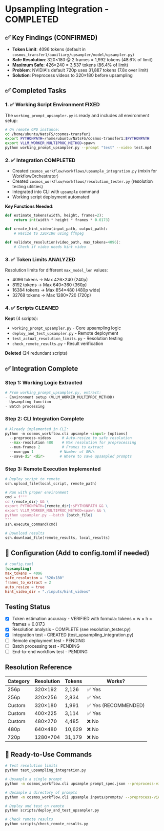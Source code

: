 # Upsampling Integration - COMPLETED

## ✅ Key Findings (CONFIRMED)
- **Token Limit**: 4096 tokens (default in `cosmos_transfer1/auxiliary/upsampler/model/upsampler.py`)
- **Safe Resolution**: 320×180 @ 2 frames = 1,992 tokens (48.6% of limit)
- **Maximum Safe**: 426×240 = 3,537 tokens (86.4% of limit)
- **Problem**: NVIDIA's default 720p uses 31,887 tokens (7.8x over limit)
- **Solution**: Preprocess videos to 320×180 before upsampling

## ✅ Completed Tasks

### 1. ✅ Working Script Environment FIXED
The `working_prompt_upsampler.py` is ready and includes all environment setup:
```bash
# On remote GPU instance:
cd /home/ubuntu/NatsFS/cosmos-transfer1
export PYTHONPATH=/home/ubuntu/NatsFS/cosmos-transfer1:$PYTHONPATH
export VLLM_WORKER_MULTIPROC_METHOD=spawn
python working_prompt_upsampler.py --prompt "test" --video test.mp4
```

### 2. ✅ Integration COMPLETED
- Created `cosmos_workflow/workflows/upsample_integration.py` (mixin for WorkflowOrchestrator)
- Created `cosmos_workflow/workflows/resolution_tester.py` (resolution testing utilities)
- Integrated into CLI with `upsample` command
- Working script deployment automated

**Key Functions Needed**:
```python
def estimate_tokens(width, height, frames=2):
    return int(width * height * frames * 0.0173)

def create_hint_video(input_path, output_path):
    # Resize to 320x180 using ffmpeg

def validate_resolution(video_path, max_tokens=4096):
    # Check if video needs hint video
```

### 3. ✅ Token Limits ANALYZED
Resolution limits for different `max_model_len` values:
- 4096 tokens → Max 426×240 (240p)
- 8192 tokens → Max 640×360 (360p)
- 16384 tokens → Max 854×480 (480p wide)
- 32768 tokens → Max 1280×720 (720p)

### 4. ✅ Scripts CLEANED
**Kept** (4 scripts):
- `working_prompt_upsampler.py` - Core upsampling logic
- `deploy_and_test_upsampler.py` - Remote deployment
- `test_actual_resolution_limits.py` - Resolution testing
- `check_remote_results.py` - Result verification

**Deleted** (24 redundant scripts)

## ✅ Integration Complete

### Step 1: Working Logic Extracted
```python
# From working_prompt_upsampler.py, extract:
- Environment setup (VLLM_WORKER_MULTIPROC_METHOD)
- Upsampling function
- Batch processing
```

### Step 2: CLI Integration Complete
```python
# Already implemented in CLI:
python -m cosmos_workflow.cli upsample <input> [options]
  --preprocess-videos     # Auto-resize to safe resolution
  --max-resolution 480    # Max resolution for preprocessing
  --num-frames 2          # Frames to extract
  --num-gpu 1            # Number of GPUs
  --save-dir <dir>       # Where to save upsampled prompts
```

### Step 3: Remote Execution Implemented
```python
# Deploy script to remote
ssh.upload_file(local_script, remote_path)

# Run with proper environment
cmd = f"""
cd {remote_dir} && \
export PYTHONPATH={remote_dir}:$PYTHONPATH && \
export VLLM_WORKER_MULTIPROC_METHOD=spawn && \
python upsampler.py --batch {batch_file}
"""
ssh.execute_command(cmd)

# Download results
ssh.download_file(remote_results, local_results)
```

## 📝 Configuration (Add to config.toml if needed)
```toml
# config.toml
[upsampling]
max_tokens = 4096
safe_resolution = "320x180"
frames_to_extract = 2
auto_resize = true
hint_video_dir = "./inputs/hint_videos"
```

## Testing Status
- [x] Token estimation accuracy - VERIFIED with formula: tokens = w × h × frames × 0.0173
- [x] Resolution analysis - COMPLETE (see resolution_tester.py)
- [x] Integration test - CREATED (test_upsampling_integration.py)
- [ ] Remote deployment test - PENDING
- [ ] Batch processing test - PENDING
- [ ] End-to-end workflow test - PENDING

## Resolution Reference
| Category | Resolution | Tokens | Works? |
|----------|------------|--------|--------|
| 256p | 320×192 | 2,126 | ✅ Yes |
| 256p | 320×256 | 2,834 | ✅ Yes |
| Custom | 320×180 | 1,991 | ✅ Yes (RECOMMENDED) |
| Custom | 400×225 | 3,114 | ✅ Yes |
| Custom | 480×270 | 4,485 | ❌ No |
| 480p | 640×480 | 10,629 | ❌ No |
| 720p | 1280×704 | 31,179 | ❌ No |

## 🚀 Ready-to-Use Commands
```bash
# Test resolution limits
python test_upsampling_integration.py

# Upsample a single prompt
python -m cosmos_workflow.cli upsample prompt_spec.json --preprocess-videos

# Upsample a directory of prompts
python -m cosmos_workflow.cli upsample inputs/prompts/ --preprocess-videos --save-dir outputs/

# Deploy and test on remote
python scripts/deploy_and_test_upsampler.py

# Check remote results
python scripts/check_remote_results.py
```
